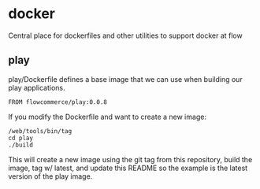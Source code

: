 # docker
Central place for dockerfiles and other utilities to support docker at flow

## play

play/Dockerfile defines a base image that we can use when building our
play applications.

    FROM flowcommerce/play:0.0.8

If you modify the Dockerfile and want to create a new image:

    /web/tools/bin/tag
    cd play
    ./build

This will create a new image using the git tag from this repository,
build the image, tag w/ latest, and update this README so the example
is the latest version of the play image.